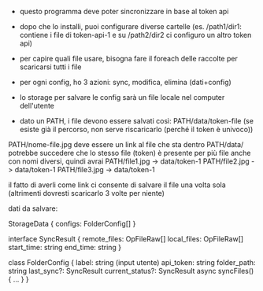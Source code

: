 - questo programma deve poter sincronizzare in base al token api

- dopo che lo installi, puoi configurare diverse cartelle (es. /path1/dir1: contiene i file di token-api-1 e su /path2/dir2 ci configuro un altro token api)

- per capire quali file usare, bisogna fare il foreach delle raccolte per scaricarsi tutti i file

- per ogni config, ho 3 azioni: sync, modifica, elimina (dati+config)

- lo storage per salvare le config sarà un file locale nel computer dell'utente

- dato un PATH, i file devono essere salvati così:
  PATH/data/token-file
  (se esiste già il percorso, non serve riscaricarlo (perché il token è univoco))

PATH/nome-file.jpg
deve essere un link al file che sta dentro PATH/data/
potrebbe succedere che lo stesso file (token) è presente per più file anche con nomi diversi, quindi avrai
PATH/file1.jpg -> data/token-1
PATH/file2.jpg -> data/token-1
PATH/file3.jpg -> data/token-1

il fatto di averli come link ci consente di salvare il file una volta sola (altrimenti dovresti scaricarlo 3 volte per niente)

dati da salvare:

StorageData {
configs: FolderConfig[]
}

interface SyncResult {
remote_files: OpFileRaw[]
local_files: OpFileRaw[]
start_time: string
end_time: string
}

class FolderConfig {
label: string (input utente)
api_token: string
folder_path: string
last_sync?: SyncResult
current_status?: SyncResult
async syncFiles() { ... }
}
